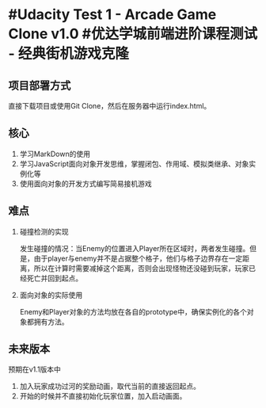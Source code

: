 
#Udacity Test 1 - Arcade Game Clone v1.0
#优达学城前端进阶课程测试 - 经典街机游戏克隆
===============================
## 项目部署方式

直接下载项目或使用Git Clone，然后在服务器中运行index.html。

## 核心
1. 学习MarkDown的使用
2. 学习JavaScript面向对象开发思维，掌握闭包、作用域、模拟类继承、对象实例化等
3. 使用面向对象的开发方式编写简易接机游戏

## 难点
1. 碰撞检测的实现

   发生碰撞的情况：当Enemy的位置进入Player所在区域时，两者发生碰撞。但是，由于player与enemy并不是占据整个格子，他们与格子边界存在一定距离，所以在计算时需要减掉这个距离，否则会出现怪物还没碰到玩家，玩家已经死亡并回到起点。
    
2. 面向对象的实际使用
   
   Enemy和Player对象的方法均放在各自的prototype中，确保实例化的各个对象都拥有方法。

## 未来版本
预期在v1.1版本中
1. 加入玩家成功过河的奖励动画，取代当前的直接返回起点。
2. 开始的时候并不直接初始化玩家位置，加入启动画面。
